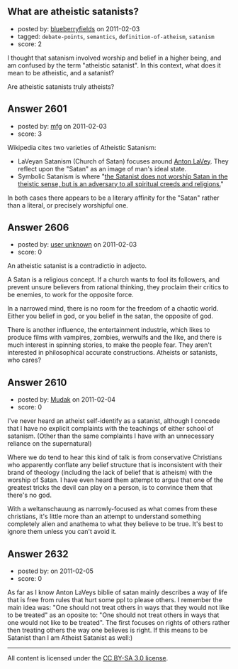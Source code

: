 ## What are atheistic satanists?

- posted by: [blueberryfields](https://stackexchange.com/users/-1/240-blueberryfields) on 2011-02-03
- tagged: `debate-points`, `semantics`, `definition-of-atheism`, `satanism`
- score: 2

I thought that satanism involved worship and belief in a higher being, and am confused by the term "atheistic satanist". In this context, what does it mean to be atheistic, and a satanist?

Are atheistic satanists truly atheists? 


## Answer 2601

- posted by: [mfg](https://stackexchange.com/users/-1/135-mfg) on 2011-02-03
- score: 3

<p>Wikipedia cites two varieties of Atheistic Satanism:</p>

<ul>
<li>LaVeyan Satanism (Church of Satan) focuses around <a href="http://en.wikipedia.org/wiki/Anton_Szandor_LaVey" rel="nofollow">Anton LaVey</a>. They reflect upon the "Satan" as an image of man's ideal state. </li>
<li>Symbolic Satanism is where "<a href="http://en.wikipedia.org/wiki/Satanism#Atheistic.2FDeistic_Satanism" rel="nofollow">the Satanist does not worship Satan in the theistic sense, but is an adversary to all spiritual creeds and religions.</a>"</li>
</ul>

<p>In both cases there appears to be a literary affinity for the "Satan" rather than a literal, or precisely worshipful one.</p>



## Answer 2606

- posted by: [user unknown](https://stackexchange.com/users/-1/992-user-unknown) on 2011-02-03
- score: 0

An atheistic satanist is a contradictio in adjecto. 

A Satan is a religious concept. If a church wants to fool its followers, and prevent unsure believers from rational thinking, they proclaim their critics to be enemies, to work for the opposite force. 

In a narrowed mind, there is no room for the freedom of a chaotic world. Either you belief in god, or you belief in the satan, the opposite of god. 

There is another influence, the entertainment industrie, which likes to produce films with vampires, zombies, werwulfs and the like, and there is much interest in spinning stories, to make the people fear. They aren't interested in philosophical accurate constructions. Atheists or satanists, who cares? 


## Answer 2610

- posted by: [Mudak](https://stackexchange.com/users/-1/205-mudak) on 2011-02-04
- score: 0

I've never heard an atheist self-identify as a satanist, although I concede that I have no explicit complaints with the teachings of either school of satanism.  (Other than the same complaints I have with an unnecessary reliance on the supernatural)

Where we do tend to hear this kind of talk is from conservative Christians who apparently conflate any belief structure that is inconsistent with their brand of theology (including the lack of belief that is atheism) with the worship of Satan. I have even heard them attempt to argue that one of the greatest tricks the devil can play on a person, is to convince them that there's no god. 

With a weltanschauung as narrowly-focused as what comes from these christians, it's little more than an attempt to understand something completely alien and anathema to what they believe to be true.  It's best to ignore them unless you can't avoid it. 


## Answer 2632

- posted by: [](https://stackexchange.com/users/-1/922-user922) on 2011-02-05
- score: 0

As far as I know Anton LaVeys biblie of satan mainly describes a way of life that is free from rules that hurt some ppl to please others. I remember the main idea was: "One should not treat others in ways that they would not like to be treated" as an oposite to: "One should not treat others in ways that one would not like to be treated". The first focuses on rights of others rather then treating others the way one believes is right. If this means to be Satanist than I am Atheist Satanist as well:)



---

All content is licensed under the [CC BY-SA 3.0 license](https://creativecommons.org/licenses/by-sa/3.0/).
